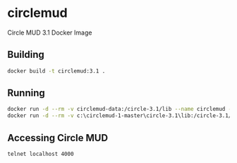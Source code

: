 # circlemud
Circle MUD 3.1 Docker Image

## Building
```bash
docker build -t circlemud:3.1 .
```

## Running
```bash
docker run -d --rm -v circlemud-data:/circle-3.1/lib --name circlemud -p 4000:4000 circlemud:3.1
docker run -d --rm -v c:\circlemud-1-master\circle-3.1\lib:/circle-3.1/lib --name circlemud -p 4000:4000 circlemud:3.1
```

## Accessing Circle MUD
```bash
telnet localhost 4000
```
